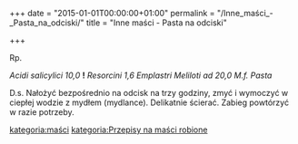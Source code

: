 +++
date = "2015-01-01T00:00:00+01:00"
permalink = "/Inne_maści_-_Pasta_na_odciski/"
title = "Inne maści - Pasta na odciski"

+++

Rp.

*Acidi salicylici 10,0* **!**
*Resorcini 1,6*
*Emplastri Meliloti ad 20,0*
*M.f. Pasta*

D.s. Nałożyć bezpośrednio na odcisk na trzy godziny, zmyć i wymoczyć w ciepłej wodzie z mydłem (mydlance). Delikatnie ścierać. Zabieg powtórzyć w razie potrzeby.

[kategoria:maści](/atopedia/kategoria:maści "wikilink") [kategoria:Przepisy na maści robione](/atopedia/kategoria:Przepisy_na_maści_robione "wikilink")
